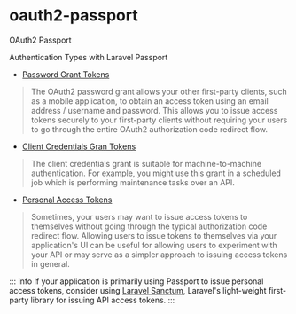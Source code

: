 # oauth2-passport
OAuth2 Passport

Authentication Types with Laravel Passport

- [Password Grant Tokens](https://laravel.com/docs/11.x/passport#password-grant-tokens)
>The OAuth2 password grant allows your other first-party clients, such as a mobile application, to obtain an access token using an email address / username and password. This allows you to issue access tokens securely to your first-party clients without requiring your users to go through the entire OAuth2 authorization code redirect flow.

- [Client Credentials Gran Tokens](https://laravel.com/docs/11.x/passport#client-credentials-grant-tokens)
>The client credentials grant is suitable for machine-to-machine authentication. For example, you might use this grant in a scheduled job which is performing maintenance tasks over an API.

- [Personal Access Tokens](https://laravel.com/docs/11.x/passport#personal-access-tokens)
>Sometimes, your users may want to issue access tokens to themselves without going through the typical authorization code redirect flow. Allowing users to issue tokens to themselves via your application's UI can be useful for allowing users to experiment with your API or may serve as a simpler approach to issuing access tokens in general.

::: info
If your application is primarily using Passport to issue personal access tokens, consider using [Laravel Sanctum](https://laravel.com/docs/11.x/sanctum), Laravel's light-weight first-party library for issuing API access tokens.
:::


